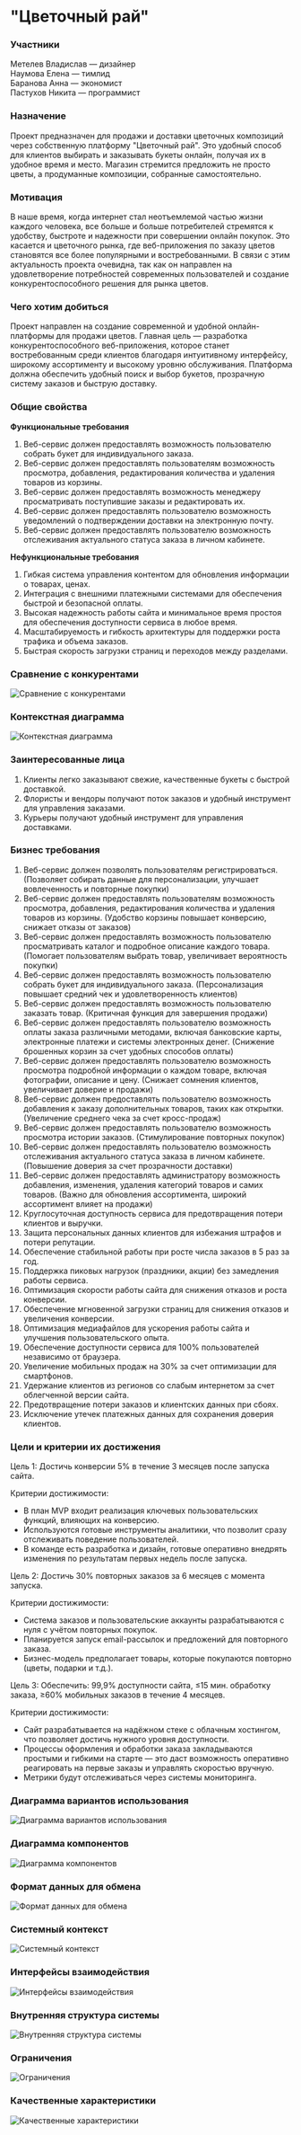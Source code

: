 <h1>"Цветочный рай"</h1>

<h3>Участники</h3>

Метелев Владислав —  дизайнер  
Наумова Елена —  тимлид  
Баранова Анна —  экономист  
Пастухов Никита —  программист  

<h3>Назначение</h3>

Проект предназначен для продажи и доставки цветочных композиций через собственную платформу "Цветочный рай". Это удобный способ для клиентов выбирать и заказывать букеты онлайн, получая их в удобное время и место. Магазин стремится предложить не просто цветы, а продуманные композиции, собранные самостоятельно.  

<h3>Мотивация</h3>

В наше время, когда интернет стал неотъемлемой частью жизни каждого человека, все больше и больше потребителей стремятся к удобству, быстроте и надежности при совершении онлайн покупок. Это касается и цветочного рынка, где веб-приложения по заказу цветов становятся все более популярными и востребованными. В связи с этим актуальность проекта очевидна, так как он направлен на удовлетворение потребностей современных пользователей и создание конкурентоспособного решения для рынка цветов.  

<h3>Чего хотим добиться</h3>

Проект направлен на создание современной и удобной онлайн-платформы для продажи цветов. Главная цель — разработка конкурентоспособного веб-приложения, которое станет востребованным среди клиентов благодаря интуитивному интерфейсу, широкому ассортименту и высокому уровню обслуживания. Платформа должна обеспечить удобный поиск и выбор букетов, прозрачную систему заказов и быструю доставку.  

<h3>Общие свойства</h3>

**Функциональные требования**
1. Веб-сервис должен предоставлять возможность пользователю собрать букет для индивидуального заказа.  
2. Веб-сервис должен предоставлять пользователям возможность просмотра, добавления, редактирования количества и удаления товаров из корзины.  
3. Веб-сервис должен предоставлять возможность менеджеру просматривать поступившие заказы и редактировать их.  
4. Веб-сервис должен предоставлять пользователю возможность уведомлений о подтверждении доставки на электронную почту.  
5. Веб-сервис должен предоставлять пользователю возможность отслеживания актуального статуса заказа в личном кабинете.  

**Нефункциональные требования**
1. Гибкая система управления контентом для обновления информации о товарах, ценах.  
2. Интеграция с внешними платежными системами для обеспечения быстрой и безопасной оплаты.  
3. Высокая надежность работы сайта и минимальное время простоя для обеспечения доступности сервиса в любое время.  
4. Масштабируемость и гибкость архитектуры для поддержки роста трафика и объема заказов.  
5. Быстрая скорость загрузки страниц и переходов между разделами.

<h3>Сравнение с конкурентами</h3>

![Сравнение с конкурентами](images/Сравнение-с-конкурентами.png "Сравнение с конкурентами")

<h3>Контекстная диаграмма</h3>

![Контекстная диаграмма](images/Контекстная-диаграмма.png "Контекстная диаграмма")

<h3>Заинтересованные лица</h3>

1. Клиенты легко заказывают свежие, качественные букеты с быстрой доставкой.  
2. Флористы и вендоры получают поток заказов и удобный инструмент для управления заказами.  
3. Курьеры получают удобный инструмент для управления доставками.

<h3>Бизнес требования</h3>

1. Веб-сервис должен позволять пользователям регистрироваться. (Позволяет собирать данные для персонализации, улучшает вовлеченность и повторные покупки)
2. Веб-сервис должен предоставлять пользователям возможность просмотра, добавления, редактирования количества и удаления товаров из корзины. (Удобство корзины повышает конверсию, снижает отказы от заказов)
3. Веб-сервис должен предоставлять возможность пользователю просматривать каталог и подробное описание каждого товара. (Помогает пользователям выбрать товар, увеличивает вероятность покупки)
4. Веб-сервис должен предоставлять возможность пользователю собрать букет для индивидуального заказа. (Персонализация повышает средний чек и удовлетворенность клиентов)
5. Веб-сервис должен предоставлять возможность пользователю заказать товар. (Критичная функция для завершения продажи)
6. Веб-сервис должен предоставлять пользователю возможность оплаты заказа различными методами, включая банковские карты, электронные платежи и системы электронных денег. (Снижение брошенных корзин за счет удобных способов оплаты)
7. Веб-сервис должен предоставлять пользователю возможность просмотра подробной информации о каждом товаре, включая фотографии, описание и цену. (Снижает сомнения клиентов, увеличивает доверие и продажи)
8. Веб-сервис должен предоставлять пользователю возможность добавления к заказу дополнительных товаров, таких как открытки. (Увеличение среднего чека за счет кросс-продаж)
9. Веб-сервис должен предоставлять пользователю возможность просмотра истории заказов. (Стимулирование повторных покупок)
10. Веб-сервис должен предоставлять пользователю возможность отслеживания актуального статуса заказа в личном кабинете. (Повышение доверия за счет прозрачности доставки)
11. Веб-сервис должен предоставлять администратору возможность добавления, изменения, удаления категорий товаров и самих товаров. (Важно для обновления ассортимента, широкий ассортимент влияет на продажи)
12. Круглосуточная доступность сервиса для предотвращения потери клиентов и выручки.
13. Защита персональных данных клиентов для избежания штрафов и потери репутации.
14. Обеспечение стабильной работы при росте числа заказов в 5 раз за год.
15. Поддержка пиковых нагрузок (праздники, акции) без замедления работы сервиса.
16. Оптимизация скорости работы сайта для снижения отказов и роста конверсии.
17. Обеспечение мгновенной загрузки страниц для снижения отказов и увеличения конверсии.
18. Оптимизация медиафайлов для ускорения работы сайта и улучшения пользовательского опыта.
19. Обеспечение доступности сервиса для 100% пользователей независимо от браузера.
20. Увеличение мобильных продаж на 30% за счет оптимизации для смартфонов.
21. Удержание клиентов из регионов со слабым интернетом за счет облегченной версии сайта.
22. Предотвращение потери заказов и клиентских данных при сбоях.
23. Исключение утечек платежных данных для сохранения доверия клиентов.

<h3>Цели и критерии их достижения</h3>

Цель 1: Достичь конверсии 5% в течение 3 месяцев после запуска сайта.

Критерии достижимости:
- В план MVP входит реализация ключевых пользовательских функций, влияющих на конверсию.
- Используются готовые инструменты аналитики, что позволит сразу отслеживать поведение пользователей.
- В команде есть разработка и дизайн, готовые оперативно внедрять изменения по результатам первых недель после запуска.

Цель 2: Достичь 30% повторных заказов за 6 месяцев с момента запуска.

Критерии достижимости:
- Система заказов и пользовательские аккаунты разрабатываются с нуля с учётом повторных покупок.
- Планируется запуск email-рассылок и предложений для повторного заказа.
- Бизнес-модель предполагает товары, которые покупаются повторно (цветы, подарки и т.д.).

Цель 3: Обеспечить: 99,9% доступности сайта, ≤15 мин. обработку заказа, ≥60% мобильных заказов в течение 4 месяцев.

Критерии достижимости:
- Сайт разрабатывается на надёжном стеке с облачным хостингом, что позволяет достичь нужного уровня доступности.
- Процессы оформления и обработки заказа закладываются простыми и гибкими на старте — это даст возможность оперативно реагировать на первые заказы и управлять скоростью вручную.
- Метрики будут отслеживаться через системы мониторинга.

<h3>Диаграмма вариантов использования</h3>

![Диаграмма вариантов использования](images/Диаграмма-вариантов-использования.png "Диаграмма вариантов использования")

<h3>Диаграмма компонентов</h3>

![Диаграмма компонентов](images/Диаграмма-компонентов.png "Диаграмма компонентов")

<h3>Формат данных для обмена</h3>

![Формат данных для обмена](images/Формат-данных-для-обмена.png "Формат данных для обмена")

<h3>Системный контекст</h3>

![Системный контекст](images/Системный-контекст.png "Системный контекст")

<h3>Интерфейсы взаимодействия</h3>

![Интерфейсы взаимодействия](images/Интерфейсы-взаимодействия.png "Интерфейсы взаимодействия")

<h3>Внутренняя структура системы</h3>

![Внутренняя структура системы](images/Внутренняя-структура-системы.png "Внутренняя структура системы")

<h3>Ограничения</h3>

![Ограничения](images/Ограничения.png "Ограничения")

<h3>Качественные характеристики</h3>

![Качественные характеристики](images/Качественные-характеристики.png "Качественные характеристики")

